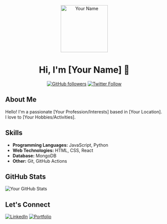 <!-- Header -->
<div align="center">
  <img src="your-profile-image-url" alt="Your Name" width="150"/>
  
  # Hi, I'm [Your Name] 👋
  [![GitHub followers](https://img.shields.io/github/followers/your-username?label=Follow&style=social)](https://github.com/your-username)
  [![Twitter Follow](https://img.shields.io/twitter/follow/your-twitter?label=Follow&style=social)](https://twitter.com/your-twitter)
</div>

<!-- About Me Section -->
## About Me

Hello! I'm a passionate [Your Profession/Interests] based in [Your Location]. I love to [Your Hobbies/Activities].

<!-- Skills Section -->
## Skills

- **Programming Languages:** JavaScript, Python
- **Web Technologies:** HTML, CSS, React
- **Database:** MongoDB
- **Other:** Git, GitHub Actions

<!-- GitHub Stats Section -->
## GitHub Stats

![Your GitHub Stats](https://github-readme-stats.vercel.app/api?username=your-username&show_icons=true&theme=radical)

<!-- Let's Connect Section -->
## Let's Connect

[![LinkedIn](https://img.shields.io/badge/LinkedIn-Connect-blue)](https://www.linkedin.com/in/your-linkedin/)
[![Portfolio](https://img.shields.io/badge/Portfolio-Visit-brightgreen)](https://your-portfolio-website.com)

